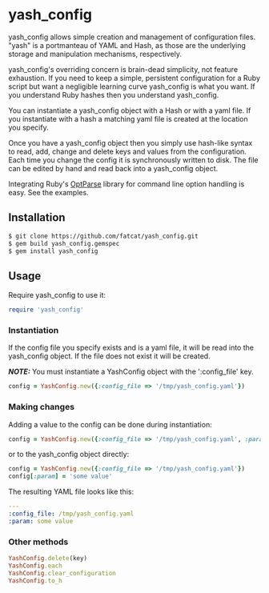 # yash_config

yash_config allows simple creation and management of configuration files. "yash" is a portmanteau of YAML and Hash, as those are the underlying storage and manipulation mechanisms, respectively. 

yash_config's overriding concern is brain-dead simplicity, not feature exhaustion. If you need to keep a simple, persistent configuration for a Ruby script but want a negligible learning curve yash_config is what you want. If you understand Ruby hashes then you understand yash_config.

You can instantiate a yash_config object with a Hash or with a yaml file. If you instantiate with a hash a matching yaml file is created at the location you specify.

Once you have a yash_config object then you simply use hash-like syntax to read, add, change and delete keys and values from the configuration. Each time you change the config it is synchronously written to disk. The file can be edited by hand and read back into a yash_config object. 

Integrating Ruby's [OptParse](https://github.com/ruby/optparse) library for command line option handling is easy. See the examples.

## Installation

```bash
$ git clone https://github.com/fatcat/yash_config.git
$ gem build yash_config.gemspec
$ gem install yash_config
```

## Usage

Require yash_config to use it:

```ruby
require 'yash_config'
```

### Instantiation

If the config file you specify exists and is a yaml file, it will be read into the yash_config object. If the file does not exist it will be created.

***NOTE:*** You must instantiate a YashConfig object with the ':config_file' key.

```ruby
config = YashConfig.new({:config_file => '/tmp/yash_config.yaml'})
```

### Making changes

Adding a value to the config can be done during instantiation:

```ruby
config = YashConfig.new({:config_file => '/tmp/yash_config.yaml', :param => 'some value'})
```

or to the yash_config object directly:

```ruby
config = YashConfig.new({:config_file => '/tmp/yash_config.yaml'})
config[:param] = 'some value'
```

The resulting YAML file looks like this:

```yaml
---
:config_file: /tmp/yash_config.yaml
:param: some value
```

### Other methods

```ruby
YashConfig.delete(key)
YashConfig.each
YashConfig.clear_configuration
YashConfig.to_h
```




